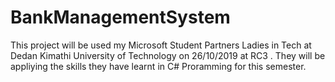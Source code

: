 # BankManagementSystem
This project will be used my Microsoft Student Partners Ladies in Tech at Dedan Kimathi University of Technology on 26/10/2019 at RC3 . They will be appliying the skills they have learnt in C# Proramming for this semester.
